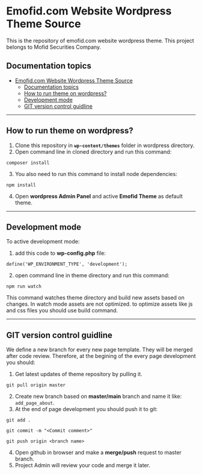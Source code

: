 # Emofid.com Website Wordpress Theme Source

This is the repository of emofid.com website wordpress theme.
This project belongs to Mofid Securities Company.

## Documentation topics

- [Emofid.com Website Wordpress Theme Source](#emofidcom-website-wordpress-theme-source)
  - [Documentation topics](#documentation-topics)
  - [How to run theme on wordpress?](#how-to-run-theme-on-wordpress)
  - [Development mode](#development-mode)
  - [GIT version control guidline](#git-version-control-guidline)


---

## How to run theme on wordpress?

1) Clone this repository in **`wp-content/themes`** folder in wordpress directory.
2) Open command line in cloned directory and run this command:

```
composer install
```
3) You also need to run this command to install node dependencies:

```
npm install
```

4) Open **wordpress Admin Panel** and active **Emofid Theme** as default theme.

---

## Development mode
To active development mode:

1) add this code to **wp-config.php** file:

```
define('WP_ENVIRONMENT_TYPE', 'development');
```

2) open command line in theme directory and run this command:

```
npm run watch
```

This command watches theme directory and build new assets based on changes.
In watch mode assets are not optimized. to optimize assets like js and css files you should use build command.

---

## GIT version control guidline
We define a new branch for every new page template.
They will be merged after code review.
Therefore, at the begining of the every page development you should:

1) Get latest updates of theme repository by pulling it.

```
git pull origin master
```

2) Create new branch based on **master/main** branch and name it like: `add_page_about`.
3) At the end of page development you should push it to git:

```
git add .

git commit -m "<Commit comment>"

git push origin <branch name>
```

4) Open github in browser and make a **merge/push** request to master branch.
5) Project Admin will review your code and merge it later.


